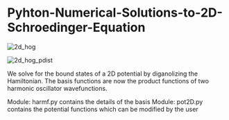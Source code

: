 # Pyhton-Numerical-Solutions-to-2D-Schroedinger-Equation

![2d_hog](https://user-images.githubusercontent.com/20408792/75594952-37e72480-5a50-11ea-85ca-12e23b90650f.png)


![2d_hog_pdist](https://user-images.githubusercontent.com/20408792/75594954-39b0e800-5a50-11ea-9c18-429deae3ce20.png)

We solve for the bound states of a 2D potential by diganolizing the Hamiltonian. The basis functions are now
the product functions of two harmonic oscillator wavefunctions. 

Module: harmf.py contains the details of the basis
Module: pot2D.py contains the potential functions which can be modified by the user
